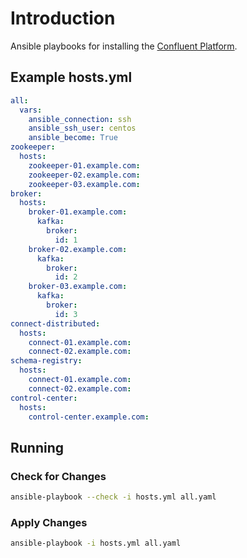 # Introduction 

Ansible playbooks for installing the [Confluent Platform](http://www.confluent.io).

## Example hosts.yml

```yaml
all:
  vars:
    ansible_connection: ssh
    ansible_ssh_user: centos
    ansible_become: True
zookeeper:
  hosts:
    zookeeper-01.example.com:
    zookeeper-02.example.com:
    zookeeper-03.example.com:
broker:
  hosts:
    broker-01.example.com:
      kafka:
        broker:
          id: 1
    broker-02.example.com:
      kafka:
        broker:
          id: 2
    broker-03.example.com:
      kafka:
        broker:
          id: 3
connect-distributed:
  hosts:
    connect-01.example.com:
    connect-02.example.com:
schema-registry:
  hosts:
    connect-01.example.com:
    connect-02.example.com:
control-center:
  hosts:
    control-center.example.com:
```

## Running

### Check for Changes

```bash
ansible-playbook --check -i hosts.yml all.yaml
```

### Apply Changes

```bash
ansible-playbook -i hosts.yml all.yaml
```